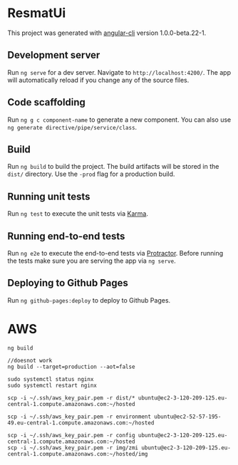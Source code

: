 # ResmatUi

This project was generated with [angular-cli](https://github.com/angular/angular-cli) version 1.0.0-beta.22-1.

## Development server
Run `ng serve` for a dev server. Navigate to `http://localhost:4200/`. The app will automatically reload if you change any of the source files.

## Code scaffolding

Run `ng g c component-name` to generate a new component. You can also use `ng generate directive/pipe/service/class`.

## Build

Run `ng build` to build the project. The build artifacts will be stored in the `dist/` directory. Use the `-prod` flag for a production build.

## Running unit tests

Run `ng test` to execute the unit tests via [Karma](https://karma-runner.github.io).

## Running end-to-end tests

Run `ng e2e` to execute the end-to-end tests via [Protractor](http://www.protractortest.org/).
Before running the tests make sure you are serving the app via `ng serve`.

## Deploying to Github Pages

Run `ng github-pages:deploy` to deploy to Github Pages.

# AWS
```
ng build

//doesnot work
ng build --target=production --aot=false

sudo systemctl status nginx
sudo systemctl restart nginx

scp -i ~/.ssh/aws_key_pair.pem -r dist/* ubuntu@ec2-3-120-209-125.eu-central-1.compute.amazonaws.com:~/hosted

scp -i ~/.ssh/aws_key_pair.pem -r environment ubuntu@ec2-52-57-195-49.eu-central-1.compute.amazonaws.com:~/hosted

scp -i ~/.ssh/aws_key_pair.pem -r config ubuntu@ec2-3-120-209-125.eu-central-1.compute.amazonaws.com:~/hosted
scp -i ~/.ssh/aws_key_pair.pem -r img/zmi ubuntu@ec2-3-120-209-125.eu-central-1.compute.amazonaws.com:~/hosted/img
```
